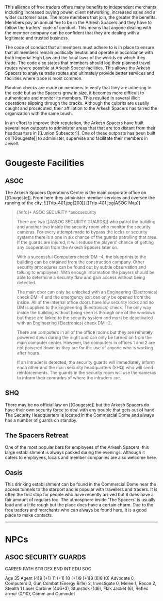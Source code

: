 This alliance of free traders offers many benefits to independent merchants, including increased buying power, client networking, increased sales and a wider customer base. The more members that join, the greater the benefits. Members pay an annual fee to be in the Arkesh Spacers and they have to follow the traders' code of conduct. This means that anyone dealing with the member company can be confident that they are dealing with a legitimate and trusted business.

The code of conduct that all members must adhere to is in place to ensure that all members remain politically neutral and operate in accordance with both Imperial High Law and the local laws of the worlds on which they trade. The code also states that members should log their planned travel routes where possible at Arkesh Spacer facilities. This allows the Arkesh Spacers to analyse trade routes and ultimately provide better services and facilities where trade is most common.

Random checks are made on members to verify that they are adhering to the code but as the Spacers grow in size, it becomes more difficult to authenticate and monitor its members. This resulted in several illicit operations slipping through the cracks. Although the culprits are usually caught and prosecuted, their affiliation to the Arkesh Spacers has tarred the organization with the same brush.

In an effort to improve their reputation, the Arkesh Spacers have built several new outposts to administer areas that that are too distant from their headquarters in [[Lunion Subsector]]. One of these outposts has been built on [[Gougeste]] to administer, supervise and facilitate their members in Jewell.

# Gougeste Facilities

## ASOC

The Arkesh Spacers Operations Centre is the main corporate office on [[Gougeste]]. From here they administer member services and oversee the running of the city.
![[Trip-401.jpg|200]]
[[Trip-401.jpg|ASOC Map]]

> [!info]+ ASOC SECURITY ^asocsecurity
>
> There are two [[#ASOC SECURITY GUARDS]] who patrol the building and another two inside the security room who monitor the security cameras. For every attempt made to bypass the locks or security systems there is a one in six chance of the guards patrolling that area. If the guards are injured, it will reduce the players' chance of getting any cooperation from the Arkesh Spacers later on.
>
> With a successful Computers check DM –4, the blueprints to the building can be obtained from the construction company. Other security procedures can be found out by subtle observation and talking to employees. With enough information the players should be able to determine a security flaw and gain access without being detected.
>
> The main door can only be unlocked with an Engineering (Electronics) check DM –4 and the emergency exit can only be opened from the inside. All of the internal office doors have low security locks and no DM is applied to the Engineering (Electronics) check. The only way inside the building without being seen is through one of the windows but these are linked to the security system and must be deactivated with an Engineering (Electronics) check DM –2.
>
> There are computers in all of the office rooms but they are remotely powered down during the night and can only be turned on from the main computer center. However, the computers in offices 1 and 2 are not powered down as they are for the use of anyone who is working after hours.
>
> If an intruder is detected, the security guards will immediately inform each other and the main security headquarters (SHQ) who will send reinforcements. The guards in the security room will use the cameras to inform their comrades of where the intruders are.

## SHQ

There may be no official law on [[Gougeste]] but the Arkesh Spacers do have their own security force to deal with any trouble that gets out of hand. The Security Headquarters is located in the Commercial Dome and always has a number of guards on standby.

## The Spacers Retreat

One of the most popular bars for employees of the Arkesh Spacers, this large establishment is always packed during the evenings. Although it caters to employees, locals and member companies are also welcome here.

## Oasis

This drinking establishment can be found in the Commercial Dome near the access tunnels to the starport and is popular with travellers and traders. It is often the first stop for people who have recently arrived but it does have a fair amount of regulars too. The atmosphere inside 'The Spacers' is usually loud and a little rough but the place does have a certain charm. Due to the free traders and merchants who can always be found here, it is a good place to make contacts.

---

# NPCs

## ASOC SECURITY GUARDS

CAREER PATH STR DEX END INT EDU SOC


Age 35 Agent (4)9 (+1) 11 (+1) 10 (+1)9 (+1)8 (0)8 (0) Advocate 0, Computers 0, Gun Combat (Energy Rifle) 2, Investigate 0, Melee 1, Recon 2, Stealth 1 Laser Carbine (4d6+3), Stunstick (1d6), Flak Jacket (6), Reflec armor (0/10), Comm and Commdot
